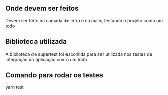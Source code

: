 ## Onde devem ser feitos

Devem ser feito na camada de infra e na main, testando o projeto como um todo

## Biblioteca utilizada

A biblioteca de supertest foi escolhida para ser utilizada nos testes de integração da aplicação como um todo


## Comando para rodar os testes 
yarn test
